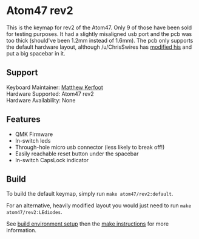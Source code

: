 # Atom47 rev2

This is the keymap for rev2 of the Atom47. Only 9 of those have been sold for testing purposes. It had a slightly misaligned usb port and the pcb was too thick (should've been 1.2mm instead of 1.6mm). The pcb only supports the default hardware layout, although /u/ChrisSwires has [modified his](https://www.reddit.com/r/MechanicalKeyboards/comments/7n2dua/not_your_average_core_with_honeywell/) and put a big spacebar in it.

## Support
Keyboard Maintainer: [Matthew Kerfoot](https://github.com/mkerfoot)  
Hardware Supported: Atom47 rev2  
Hardware Availability: None  


## Features
- QMK Firmware  
- In-switch leds  
- Through-hole micro usb connector (less likely to break off!)  
- Easily reachable reset button under the spacebar  
- In-switch CapsLock indicator  

## Build
To build the default keymap, simply run `make atom47/rev2:default`.

For an alternative, heavily modified layout you would just need to run `make atom47/rev2:LEdiodes`.

See [build environment setup](https://docs.qmk.fm/build_environment_setup.html) then the [make instructions](https://docs.qmk.fm/make_instructions.html) for more information.

